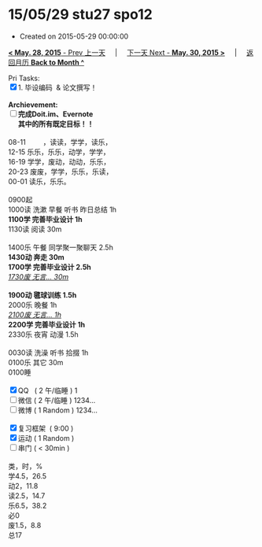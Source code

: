 # 15/05/29 stu27 spo12

- Created on 2015-05-29 00:00:00

[**< May. 28, 2015** - Prev 上一天](_archived/lifelogs/2015/05/d28.md) &nbsp; &nbsp; | &nbsp; &nbsp; [下一天 Next - **May. 30, 2015 >**](_archived/lifelogs/2015/05/d30.md) &nbsp; &nbsp; |  &nbsp; &nbsp; [返回月历 **Back to Month ^**](_archived/lifelogs/2015/05/index.md)
<br/><div>Pri Tasks:<br clear="none"/><input type="checkbox" checked="true" />1. 毕设编码  & 论文撰写！</div><div><br clear="none"/></div><div><strong>Archievement:</strong></div><div><strong><input type="checkbox" />完成Doit.im、</strong><strong>Evernote</strong></div><div><strong>      其中的</strong><strong>所有</strong><strong>既定目标！！</strong></div><div><div><br clear="none"/></div>08-11         ，读读，学学，读乐，<br clear="none"/>12-15 乐乐，乐乐，动学，学学，<br clear="none"/>16-19 学学，废动，动动，乐乐，<br clear="none"/>20-23 废废，学学，乐乐，乐读，</div><div>00-01 读乐，乐乐。<br/><div><br clear="none"/></div>0900起<br clear="none"/>1000读 洗漱 早餐 听书 昨日总结 1h</div><div><strong>1100学 </strong><strong>完善毕业设计</strong><strong> </strong><strong>1h</strong></div><div><div>1130读 阅读 30m</div><div><br clear="none"/></div>1400乐 午餐 同学聚一聚聊天 2.5h</div><div><strong>1430动 奔走 30m</strong></div><div><strong>1700学 </strong><strong>完善毕业设计</strong><strong> </strong><strong>2.5h</strong></div><div><div><i><u>1730废 无言… 30m</u></i></div><div><br/></div><div><b>1900动 毽球训练 1.5h</b></div><div>2000乐 晚餐 1h</div><i><u>2100废 无言… 1h</u></i><div><b>2200学 完善毕业设计 1h</b></div><div>2330乐 夜宵 动漫 1.5h</div><div><br/></div>0030读 洗澡 听书 拾掇 1h<br clear="none"/>0100乐 其它 30m</div><div>0100睡</div><div><br clear="none"/></div><div><input type="checkbox" checked="true" />QQ   ( 2 午/临睡 ) 1<br clear="none"/><input type="checkbox" />微信 ( 2 午/临睡 ) 1234…</div><div><input type="checkbox" />微博 ( 1 Random ) 1234…</div><div><br clear="none"/></div><div><input type="checkbox" checked="true" />复习框架  ( 9:00 ) <br clear="none"/></div><div><input type="checkbox" checked="true" />运动 ( 1 Random ) </div><div><input type="checkbox" />串门 ( < 30min ) </div><div><div><br clear="none"/></div>类，时，%<br clear="none"/>学4.5，26.5<br clear="none"/>动2，11.8<br clear="none"/>读2.5，14.7<br clear="none"/>乐6.5，38.2<br clear="none"/>必0<br clear="none"/>废1.5，8.8<br clear="none"/>总17</div>
